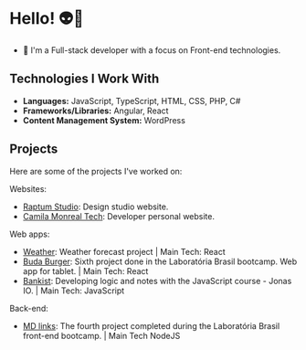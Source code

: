# Hello! 👽👾

- 🌙 I'm a Full-stack developer with a focus on Front-end technologies.

## Technologies I Work With

- **Languages:** JavaScript, TypeScript, HTML, CSS, PHP, C#
- **Frameworks/Libraries:** Angular, React
- **Content Management System:** WordPress

## Projects

Here are some of the projects I've worked on:

Websites:
- [Raptum Studio](https://raptum.co/): Design studio website.
- [Camila Monreal Tech](https://camilamonreal.tech/): Developer personal website.

Web apps:
- [Weather](https://github.com/c4m1l4m00n/weather): Weather forecast project | Main Tech: React
- [Buda Burger](https://github.com/c4m1l4m00n/burger-queen): Sixth project done in the Laboratória Brasil bootcamp. Web app for tablet. | Main Tech: React
- [Bankist](https://github.com/c4m1l4m00n/bankist): Developing logic and notes with the JavaScript course - Jonas IO. | Main Tech: JavaScript
  
Back-end:
- [MD links](https://github.com/camonreal/md-links): The fourth project completed during the Laboratória Brasil front-end bootcamp. | Main Tech NodeJS
